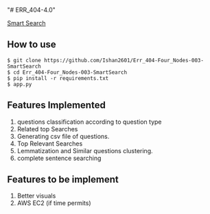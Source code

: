 "# ERR_404-4.0" 

[Smart Search](https://smart-search-app.herokuapp.com/)

## How to use
```
$ git clone https://github.com/Ishan2601/Err_404-Four_Nodes-003-SmartSearch
$ cd Err_404-Four_Nodes-003-SmartSearch 
$ pip install -r requirements.txt
$ app.py
```
## Features Implemented
1. questions classification according to question type
2. Related top Searches
3. Generating csv file of questions.
4. Top Relevant Searches
5. Lemmatization and Similar questions clustering.
6. complete sentence searching

## Features to be implement 
1. Better visuals
2. AWS EC2 (if time permits)
